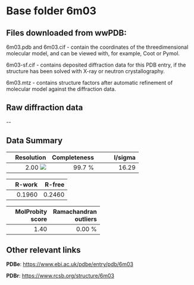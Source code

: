 # Base folder 6m03

## Files downloaded from wwPDB:

6m03.pdb and 6m03.cif - contain the coordinates of the threedimensional molecular model, and can be viewed with, for example, Coot or Pymol.

6m03-sf.cif - contains deposited diffraction data for this PDB entry, if the structure has been solved with X-ray or neutron crystallography.

6m03.mtz - contains structure factors after automatic refinement of molecular model against the diffraction data.

## Raw diffraction data

--<br> 

## Data Summary
|   | Resolution | Completeness| I/sigma |
|---|-------------:|----------------:|--------------:|
|   |2.00 ![](https://github.com/thorn-lab/coronavirus_structural_task_force/blob/master/outreach/ang.svg)|99.7  %|<img width=50/>16.29|

|   | **R-work**| **R-free**   
|---|-------------:|----------------:|           
||0.1960|0.2460|

|   |**MolProbity<br>score**| **Ramachandran<br>outliers** 
|---|-------------:|----------------:|
||1.40|0.00 %|

## Other relevant links 
**PDBe**:  https://www.ebi.ac.uk/pdbe/entry/pdb/6m03
 
**PDBr**: https://www.rcsb.org/structure/6m03 

